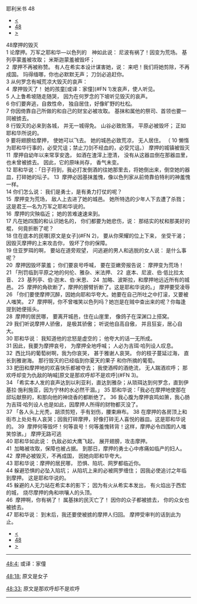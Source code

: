 ﻿





 耶利米书 48




* [<](bible/JER47.md)
* [48](bible/JER.md)
* [>](bible/JER49.md)



 
48摩押的毁灭  
1 论摩押。万军之耶和华—以色列的　神如此说： 尼波有祸了！因变为荒场。 基列亭蒙羞被攻取； 米斯迦蒙羞被毁坏；  
2  摩押不再被称赞。 有人在希实本设计谋害她，说： 来吧！我们将她剪除，不再成国。 玛得缅哪，你也必默默无声； 刀剑必追赶你。     
3 从何罗念有喊荒凉大毁灭的哀声：  
4  摩押毁灭了！ 她的孩童[或译：家僮](#FN
1)发哀声，使人听见。  
5 人上鲁希坡随走随哭， 因为在何罗念的下坡听见毁灭的哀声。  
6 你们要奔逃，自救性命， 独自居住，好像旷野的杜松。  
7 你因倚靠自己所做的和自己的财宝必被攻取。 基抹和属他的祭司、首领也要一同被掳去。  
8 行毁灭的必来到各城， 并无一城得免。 山谷必致败落， 平原必被毁坏； 正如耶和华所说的。     
9 要将翅膀给摩押， 使她可以飞去。 她的城邑必致荒凉， 无人居住。 （ 
10 懒惰为耶和华行事的，必受咒诅；禁止刀剑不经血的，必受咒诅。） 摩押的城镇被毁灭  
11  摩押自幼年以来常享安逸， 如酒在渣滓上澄清， 没有从这器皿倒在那器皿里， 也未曾被掳去。 因此，它的原味尚存， 香气未变。  
12 耶和华说：「日子将到，我必打发倒酒的往她那里去，将她倒出来，倒空她的器皿，打碎她的坛子。 
13  摩押必因基抹羞愧，像以色列家从前倚靠伯特利的神羞愧一样。  
14 你们怎么说： 我们是勇士，是有勇力打仗的呢？  
15  摩押变为荒场， 敌人上去进了她的城邑。 她所特选的少年人下去遭了杀戮； 这是君王—名为万军之耶和华说的。  
16  摩押的灾殃临近； 她的苦难速速来到。  
17 凡在她四围的和认识她名的， 你们都要为她悲伤，说： 那结实的杖和那美好的棍， 何竟折断了呢？     
18 住在底本的民哪[原文是女子](#FN
2)， 要从你荣耀的位上下来， 坐受干渴； 因毁灭摩押的上来攻击你， 毁坏了你的保障。  
19 住亚罗珥的啊， 要站在道旁观望， 问逃避的男人和逃脱的女人说： 是什么事呢？  
20  摩押因毁坏蒙羞； 你们要哀号呼喊， 要在亚嫩旁报告说： 摩押变为荒场！  
21 「刑罚临到平原之地的何伦、雅杂、米法押、 
22  底本、尼波、伯·低比拉太音、 
23  基列亭、伯·迦末、伯·米恩、 
24  加略、波斯拉，和摩押地远近所有的城邑。 
25  摩押的角砍断了，摩押的膀臂折断了。这是耶和华说的。」 摩押要受凌辱  
26 「你们要使摩押沉醉，因她向耶和华夸大。她要在自己所吐之中打滚，又要被人嗤笑。 
27  摩押啊，你不曾嗤笑以色列吗？她岂是在贼中查出来的呢？你每逢提到她便摇头。  
28  摩押的居民哪， 要离开城邑，住在山崖里， 像鸽子在深渊口上搭窝。  
29 我们听说摩押人骄傲， 是极其骄傲； 听说他自高自傲， 并且狂妄，居心自大。  
30 耶和华说： 我知道他的忿怒是虚空的； 他夸大的话一无所成。  
31 因此，我要为摩押哀号， 为摩押全地呼喊； 人必为吉珥·哈列设人叹息。  
32  西比玛的葡萄树啊，我为你哀哭， 甚于雅谢人哀哭。 你的枝子蔓延过海， 直长到雅谢海。 那行毁灭的已经临到你夏天的果子 和你所摘的葡萄。  
33 肥田和摩押地的欢喜快乐都被夺去； 我使酒榨的酒绝流， 无人踹酒欢呼； 那欢呼却变为仇敌的呐喊[原文是那欢呼却不是欢呼](#FN
3)。  
34 「希实本人发的哀声达到以利亚利，直达到雅杂；从琐珥达到何罗念，直到伊基拉·施利施亚，因为宁林的水必然干涸。」 
35 耶和华说：「我必在摩押地使那在邱坛献祭的，和那向他的神烧香的都断绝了。 
36 我心腹为摩押哀鸣如箫，我心肠为吉珥·哈列设人也是如此，因摩押人所得的财物都灭没了。  
37 「各人头上光秃，胡须剪短，手有划伤，腰束麻布。 
38 在摩押的各房顶上和街市上处处有人哀哭；因我打碎摩押，好像打碎无人喜悦的器皿。这是耶和华说的。 
39  摩押何等毁坏！何等哀号！何等羞愧转背！这样，摩押必令四围的人嗤笑惊骇。」 摩押无路可逃  
40 耶和华如此说： 仇敌必如大鹰飞起， 展开翅膀，攻击摩押。  
41  加略被攻取，保障也被占据。 到那日，摩押的勇士心中疼痛如临产的妇人。  
42  摩押必被毁灭，不再成国， 因她向耶和华夸大。  
43 耶和华说：摩押的居民哪， 恐惧、陷坑、网罗都临近你。  
44 躲避恐惧的必坠入陷坑； 从陷坑上来的必被网罗缠住； 因我必使追讨之年临到摩押。 这是耶和华说的。     
45 躲避的人无力站在希实本的影下； 因为有火从希实本发出， 有火焰出于西宏的城， 烧尽摩押的角和哄嚷人的头顶。  
46  摩押啊，你有祸了！ 属基抹的民灭亡了！ 因你的众子都被掳去， 你的众女也被掳去。  
47 耶和华说： 到末后，我还要使被掳的摩押人归回。 摩押受审判的话到此为止。 
* [<](bible/JER47.md)
* [48](bible/JER.md)
* [>](bible/JER49.md)





---


[48:4:](#V4)
或译：家僮


[48:18:](#V18)
原文是女子


[48:33:](#V33)
原文是那欢呼却不是欢呼




---









